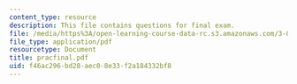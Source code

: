 ```yaml
---
content_type: resource
description: This file contains questions for final exam.
file: /media/https%3A/open-learning-course-data-rc.s3.amazonaws.com/3-051j-materials-for-biomedical-applications-spring-2006/f46ac296bd28aec08e33f2a184332bf8_pracfinal.pdf
file_type: application/pdf
resourcetype: Document
title: pracfinal.pdf
uid: f46ac296-bd28-aec0-8e33-f2a184332bf8
---
```

